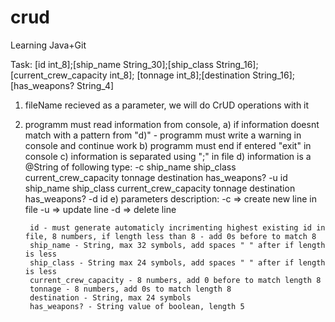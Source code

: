 # crud
Learning Java+Git

Task:
[id int_8];[ship_name String_30];[ship_class String_16];[current_crew_capacity int_8];
[tonnage int_8];[destination String_16];[has_weapons? String_4]
1. fileName recieved as a parameter, we will do CrUD operations with it
2. programm must read information from console,
    a) if information doesnt match with a pattern from "d)" - programm must write a warning in console and continue work
    b) programm must end if entered "exit" in console
    c) information is separated using ";" in file
    d) information is a @String of following type:
        -c ship_name ship_class current_crew_capacity tonnage destination has_weapons?
        -u id ship_name ship_class current_crew_capacity tonnage destination has_weapons?
        -d id
    e) parameters description:
        -c => create new line in file
        -u => update line
        -d => delete line

        id - must generate automaticly incrimenting highest existing id in file, 8 numbers, if length less than 8 - add 0s before to match 8
        ship_name - String, max 32 symbols, add spaces " " after if length is less
        ship_class - String max 24 symbols, add spaces " " after if length is less
        current_crew_capacity - 8 numbers, add 0 before to match length 8
        tonnage - 8 numbers, add 0s to match length 8
        destination - String, max 24 symbols
        has_weapons? - String value of boolean, length 5

